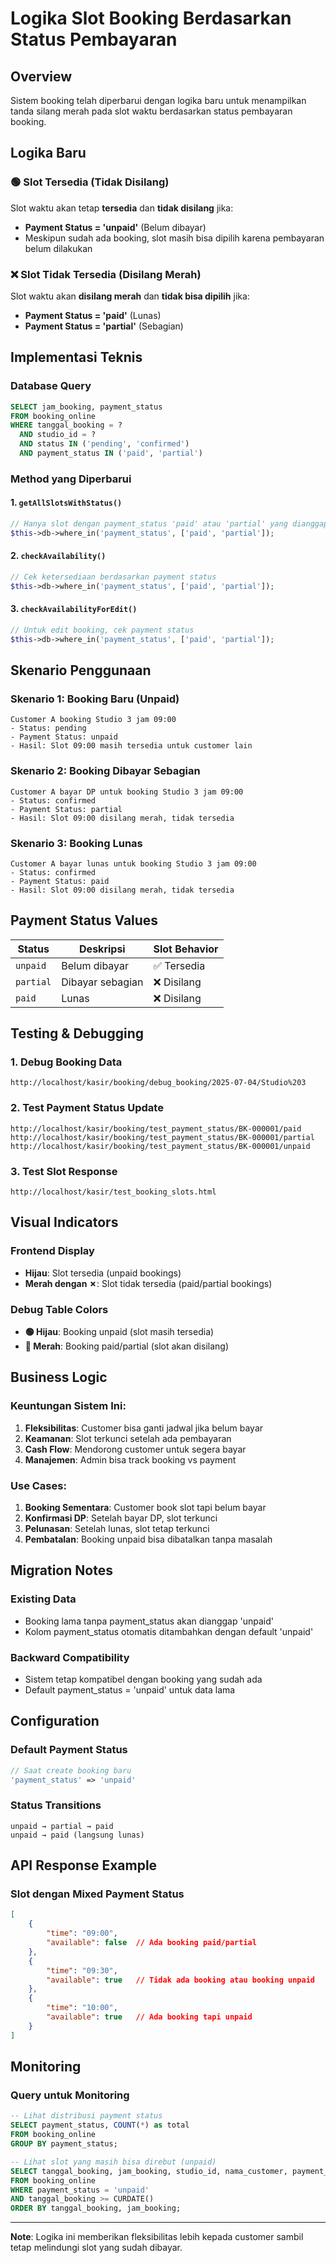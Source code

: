 # Logika Slot Booking Berdasarkan Status Pembayaran

## Overview

Sistem booking telah diperbarui dengan logika baru untuk menampilkan tanda silang merah pada slot waktu berdasarkan status pembayaran booking.

## Logika Baru

### 🟢 Slot Tersedia (Tidak Disilang)
Slot waktu akan tetap **tersedia** dan **tidak disilang** jika:
- **Payment Status = 'unpaid'** (Belum dibayar)
- Meskipun sudah ada booking, slot masih bisa dipilih karena pembayaran belum dilakukan

### ❌ Slot Tidak Tersedia (Disilang Merah)
Slot waktu akan **disilang merah** dan **tidak bisa dipilih** jika:
- **Payment Status = 'paid'** (Lunas)
- **Payment Status = 'partial'** (Sebagian)

## Implementasi Teknis

### Database Query
```sql
SELECT jam_booking, payment_status 
FROM booking_online 
WHERE tanggal_booking = ? 
  AND studio_id = ? 
  AND status IN ('pending', 'confirmed')
  AND payment_status IN ('paid', 'partial')
```

### Method yang Diperbarui

#### 1. `getAllSlotsWithStatus()`
```php
// Hanya slot dengan payment_status 'paid' atau 'partial' yang dianggap tidak tersedia
$this->db->where_in('payment_status', ['paid', 'partial']);
```

#### 2. `checkAvailability()`
```php
// Cek ketersediaan berdasarkan payment status
$this->db->where_in('payment_status', ['paid', 'partial']);
```

#### 3. `checkAvailabilityForEdit()`
```php
// Untuk edit booking, cek payment status
$this->db->where_in('payment_status', ['paid', 'partial']);
```

## Skenario Penggunaan

### Skenario 1: Booking Baru (Unpaid)
```
Customer A booking Studio 3 jam 09:00
- Status: pending
- Payment Status: unpaid
- Hasil: Slot 09:00 masih tersedia untuk customer lain
```

### Skenario 2: Booking Dibayar Sebagian
```
Customer A bayar DP untuk booking Studio 3 jam 09:00
- Status: confirmed  
- Payment Status: partial
- Hasil: Slot 09:00 disilang merah, tidak tersedia
```

### Skenario 3: Booking Lunas
```
Customer A bayar lunas untuk booking Studio 3 jam 09:00
- Status: confirmed
- Payment Status: paid
- Hasil: Slot 09:00 disilang merah, tidak tersedia
```

## Payment Status Values

| Status | Deskripsi | Slot Behavior |
|--------|-----------|---------------|
| `unpaid` | Belum dibayar | ✅ Tersedia |
| `partial` | Dibayar sebagian | ❌ Disilang |
| `paid` | Lunas | ❌ Disilang |

## Testing & Debugging

### 1. Debug Booking Data
```
http://localhost/kasir/booking/debug_booking/2025-07-04/Studio%203
```

### 2. Test Payment Status Update
```
http://localhost/kasir/booking/test_payment_status/BK-000001/paid
http://localhost/kasir/booking/test_payment_status/BK-000001/partial
http://localhost/kasir/booking/test_payment_status/BK-000001/unpaid
```

### 3. Test Slot Response
```
http://localhost/kasir/test_booking_slots.html
```

## Visual Indicators

### Frontend Display
- **Hijau**: Slot tersedia (unpaid bookings)
- **Merah dengan ✗**: Slot tidak tersedia (paid/partial bookings)

### Debug Table Colors
- **🟢 Hijau**: Booking unpaid (slot masih tersedia)
- **🔴 Merah**: Booking paid/partial (slot akan disilang)

## Business Logic

### Keuntungan Sistem Ini:
1. **Fleksibilitas**: Customer bisa ganti jadwal jika belum bayar
2. **Keamanan**: Slot terkunci setelah ada pembayaran
3. **Cash Flow**: Mendorong customer untuk segera bayar
4. **Manajemen**: Admin bisa track booking vs payment

### Use Cases:
1. **Booking Sementara**: Customer book slot tapi belum bayar
2. **Konfirmasi DP**: Setelah bayar DP, slot terkunci
3. **Pelunasan**: Setelah lunas, slot tetap terkunci
4. **Pembatalan**: Booking unpaid bisa dibatalkan tanpa masalah

## Migration Notes

### Existing Data
- Booking lama tanpa payment_status akan dianggap 'unpaid'
- Kolom payment_status otomatis ditambahkan dengan default 'unpaid'

### Backward Compatibility
- Sistem tetap kompatibel dengan booking yang sudah ada
- Default payment_status = 'unpaid' untuk data lama

## Configuration

### Default Payment Status
```php
// Saat create booking baru
'payment_status' => 'unpaid'
```

### Status Transitions
```
unpaid → partial → paid
unpaid → paid (langsung lunas)
```

## API Response Example

### Slot dengan Mixed Payment Status
```json
[
    {
        "time": "09:00",
        "available": false  // Ada booking paid/partial
    },
    {
        "time": "09:30",
        "available": true   // Tidak ada booking atau booking unpaid
    },
    {
        "time": "10:00", 
        "available": true   // Ada booking tapi unpaid
    }
]
```

## Monitoring

### Query untuk Monitoring
```sql
-- Lihat distribusi payment status
SELECT payment_status, COUNT(*) as total 
FROM booking_online 
GROUP BY payment_status;

-- Lihat slot yang masih bisa direbut (unpaid)
SELECT tanggal_booking, jam_booking, studio_id, nama_customer, payment_status
FROM booking_online 
WHERE payment_status = 'unpaid' 
AND tanggal_booking >= CURDATE()
ORDER BY tanggal_booking, jam_booking;
```

---

**Note**: Logika ini memberikan fleksibilitas lebih kepada customer sambil tetap melindungi slot yang sudah dibayar.